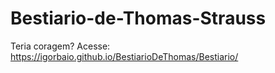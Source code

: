 # Bestiario-de-Thomas-Strauss
Teria coragem?
Acesse: https://igorbaio.github.io/BestiarioDeThomas/Bestiario/
